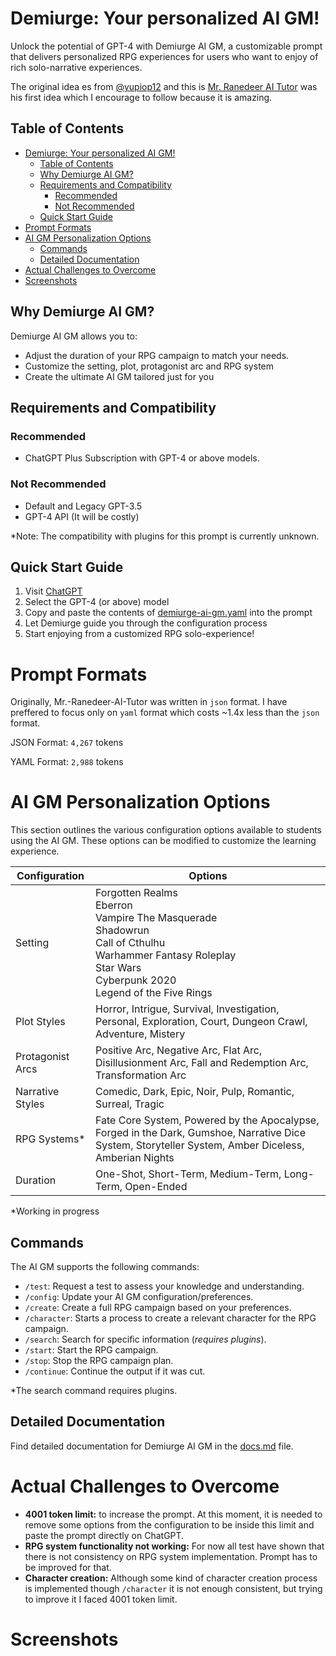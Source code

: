 # Demiurge: Your personalized AI GM!

Unlock the potential of GPT-4 with Demiurge AI GM, a customizable prompt that delivers personalized RPG experiences for users who want to enjoy of rich solo-narrative experiences.

The original idea es from [@yupiop12](https://twitter.com/yupiop12) and this is [Mr. Ranedeer AI Tutor](https://github.com/JushBJJ/Mr.-Ranedeer-AI-Tutor) was his first idea which I encourage to follow because it is amazing.

## Table of Contents
- [Demiurge: Your personalized AI GM!](#demiurge-your-personalized-ai-gm)
  - [Table of Contents](#table-of-contents)
  - [Why Demiurge AI GM?](#why-mr-demiurge-ai-gm)
  - [Requirements and Compatibility](#requirements-and-compatibility)
    - [Recommended](#recommended)
    - [Not Recommended](#not-recommended)
  - [Quick Start Guide](#quick-start-guide)
- [Prompt Formats](#prompt-formats)
- [AI GM Personalization Options](#ai-gm-personalization-options)
  - [Commands](#commands)
  - [Detailed Documentation](#detailed-documentation)
- [Actual Challenges to Overcome](#actual-challenges-to-overcome)
- [Screenshots](#screenshots)

## Why Demiurge AI GM?

Demiurge AI GM allows you to:
- Adjust the duration of your RPG campaign to match your needs.
- Customize the setting, plot, protagonist arc and RPG system
- Create the ultimate AI GM tailored just for you

## Requirements and Compatibility

### Recommended
- ChatGPT Plus Subscription with GPT-4 or above models.

### Not Recommended
- Default and Legacy GPT-3.5
- GPT-4 API (It will be costly)

*Note: The compatibility with plugins for this prompt is currently unknown.

## Quick Start Guide

1. Visit [ChatGPT](https://chat.openai.com/chat)
2. Select the GPT-4 (or above) model
3. Copy and paste the contents of [demiurge-ai-gm.yaml](https://raw.githubusercontent.com/Sarony11/Demiurge-AI-GM/main/demiurge-ai-gm.yaml) into the prompt
4. Let Demiurge guide you through the configuration process
5. Start enjoying from a customized RPG solo-experience!

# Prompt Formats
Originally, Mr.-Ranedeer-AI-Tutor was written in `json` format. I have preffered to focus only on `yaml` format which costs ~1.4x less than the `json` format.

JSON Format: `4,267` tokens

YAML Format: `2,988` tokens

# AI GM Personalization Options

This section outlines the various configuration options available to students using the AI GM. These options can be modified to customize the learning experience.

| Configuration | Options | 
|---|---|
| Setting | Forgotten Realms<br>Eberron<br>Vampire The Masquerade<br>Shadowrun<br>Call of Cthulhu<br>Warhammer Fantasy Roleplay<br>Star Wars<br>Cyberpunk 2020<br>Legend of the Five Rings<br>
| Plot Styles | Horror, Intrigue, Survival, Investigation, Personal, Exploration, Court, Dungeon Crawl, Adventure, Mistery |
| Protagonist Arcs | Positive Arc, Negative Arc, Flat Arc, Disillusionment Arc, Fall and Redemption Arc, Transformation Arc |
| Narrative Styles | Comedic, Dark, Epic, Noir, Pulp, Romantic, Surreal, Tragic |
| RPG Systems* | Fate Core System, Powered by the Apocalypse, Forged in the Dark, Gumshoe, Narrative Dice System, Storyteller System, Amber Diceless, Amberian Nights |
| Duration | One-Shot, Short-Term, Medium-Term, Long-Term, Open-Ended|
*Working in progress

## Commands

The AI GM supports the following commands:

- `/test`: Request a test to assess your knowledge and understanding.
- `/config`: Update your AI GM configuration/preferences.
- `/create`: Create a full RPG campaign based on your preferences.
- `/character`: Starts a process to create a relevant character for the RPG campaign.
- `/search`: Search for specific information (*requires plugins*).
- `/start`: Start the RPG campaign.
- `/stop`: Stop the RPG campaign plan.
- `/continue`: Continue the output if it was cut.

*The search command requires plugins.


## Detailed Documentation

Find detailed documentation for Demiurge AI GM in the [docs.md](https://raw.githubusercontent.com/Sarony11/Demiurge-AI-GM/main/docs.md) file.

# Actual Challenges to Overcome
- **4001 token limit:** to increase the prompt. At this moment, it is needed to remove some options from the configuration to be inside this limit and paste the prompt directly on ChatGPT.
- **RPG system functionality not working:** For now all test have shown that there is not consistency on RPG system implementation. Prompt has to be improved for that.
- **Character creation:** Although some kind of character creation process is implemented though `/character` it is not enough consistent, but trying to improve it I faced 4001 token limit.

# Screenshots


